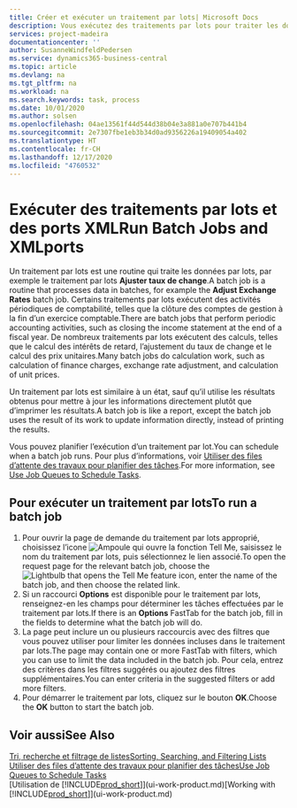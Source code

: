 ```yaml
---
title: Créer et exécuter un traitement par lots| Microsoft Docs
description: Vous exécutez des traitements par lots pour traiter les données et mettre à jour les informations, par exemple, pour élaborer des activités périodiques de comptabilité, ou effectuer des calculs.
services: project-madeira
documentationcenter: ''
author: SusanneWindfeldPedersen
ms.service: dynamics365-business-central
ms.topic: article
ms.devlang: na
ms.tgt_pltfrm: na
ms.workload: na
ms.search.keywords: task, process
ms.date: 10/01/2020
ms.author: solsen
ms.openlocfilehash: 04ae13561f44d544d38b04e3a881a0e707b441b4
ms.sourcegitcommit: 2e7307fbe1eb3b34d0ad9356226a19409054a402
ms.translationtype: HT
ms.contentlocale: fr-CH
ms.lasthandoff: 12/17/2020
ms.locfileid: "4760532"
---
```

# <a name="run-batch-jobs-and-xmlports"></a><span data-ttu-id="7ef7a-103">Exécuter des traitements par lots et des ports XML</span><span class="sxs-lookup"><span data-stu-id="7ef7a-103">Run Batch Jobs and XMLports</span></span>
<span data-ttu-id="7ef7a-104">Un traitement par lots est une routine qui traite les données par lots, par exemple le traitement par lots **Ajuster taux de change**.</span><span class="sxs-lookup"><span data-stu-id="7ef7a-104">A batch job is a routine that processes data in batches, for example the **Adjust Exchange Rates** batch job.</span></span> <span data-ttu-id="7ef7a-105">Certains traitements par lots exécutent des activités périodiques de comptabilité, telles que la clôture des comptes de gestion à la fin d’un exercice comptable.</span><span class="sxs-lookup"><span data-stu-id="7ef7a-105">There are batch jobs that perform periodic accounting activities, such as closing the income statement at the end of a fiscal year.</span></span> <span data-ttu-id="7ef7a-106">De nombreux traitements par lots exécutent des calculs, telles que le calcul des intérêts de retard, l’ajustement du taux de change et le calcul des prix unitaires.</span><span class="sxs-lookup"><span data-stu-id="7ef7a-106">Many batch jobs do calculation work, such as calculation of finance charges, exchange rate adjustment, and calculation of unit prices.</span></span>

<span data-ttu-id="7ef7a-107">Un traitement par lots est similaire à un état, sauf qu’il utilise les résultats obtenus pour mettre à jour les informations directement plutôt que d’imprimer les résultats.</span><span class="sxs-lookup"><span data-stu-id="7ef7a-107">A batch job is like a report, except the batch job uses the result of its work to update information directly, instead of printing the results.</span></span>

<span data-ttu-id="7ef7a-108">Vous pouvez planifier l’exécution d’un traitement par lot.</span><span class="sxs-lookup"><span data-stu-id="7ef7a-108">You can schedule when a batch job runs.</span></span> <span data-ttu-id="7ef7a-109">Pour plus d’informations, voir [Utiliser des files d’attente des travaux pour planifier des tâches](admin-job-queues-schedule-tasks.md).</span><span class="sxs-lookup"><span data-stu-id="7ef7a-109">For more information, see [Use Job Queues to Schedule Tasks](admin-job-queues-schedule-tasks.md).</span></span>

## <a name="to-run-a-batch-job"></a><span data-ttu-id="7ef7a-110">Pour exécuter un traitement par lots</span><span class="sxs-lookup"><span data-stu-id="7ef7a-110">To run a batch job</span></span>
1. <span data-ttu-id="7ef7a-111">Pour ouvrir la page de demande du traitement par lots approprié, choisissez l’icone ![Ampoule qui ouvre la fonction Tell Me](media/ui-search/search_small.png "Dites-moi ce que vous voulez faire"), saisissez le nom du traitement par lots, puis sélectionnez le lien associé.</span><span class="sxs-lookup"><span data-stu-id="7ef7a-111">To open the request page for the relevant batch job, choose the ![Lightbulb that opens the Tell Me feature](media/ui-search/search_small.png "Tell me what you want to do") icon, enter the name of the batch job, and then choose the related link.</span></span>
2. <span data-ttu-id="7ef7a-112">Si un raccourci **Options** est disponible pour le traitement par lots, renseignez-en les champs pour déterminer les tâches effectuées par le traitement par lots.</span><span class="sxs-lookup"><span data-stu-id="7ef7a-112">If there is an **Options** FastTab for the batch job, fill in the fields to determine what the batch job will do.</span></span>
3. <span data-ttu-id="7ef7a-113">La page peut inclure un ou plusieurs raccourcis avec des filtres que vous pouvez utiliser pour limiter les données incluses dans le traitement par lots.</span><span class="sxs-lookup"><span data-stu-id="7ef7a-113">The page may contain one or more FastTab with filters, which you can use to limit the data included in the batch job.</span></span> <span data-ttu-id="7ef7a-114">Pour cela, entrez des critères dans les filtres suggérés ou ajoutez des filtres supplémentaires.</span><span class="sxs-lookup"><span data-stu-id="7ef7a-114">You can enter criteria in the suggested filters or add more filters.</span></span>
4. <span data-ttu-id="7ef7a-115">Pour démarrer le traitement par lots, cliquez sur le bouton **OK**.</span><span class="sxs-lookup"><span data-stu-id="7ef7a-115">Choose the **OK** button to start the batch job.</span></span>

## <a name="see-also"></a><span data-ttu-id="7ef7a-116">Voir aussi</span><span class="sxs-lookup"><span data-stu-id="7ef7a-116">See Also</span></span>
[<span data-ttu-id="7ef7a-117">Tri, recherche et filtrage de listes</span><span class="sxs-lookup"><span data-stu-id="7ef7a-117">Sorting, Searching, and Filtering Lists</span></span>](ui-enter-criteria-filters.md)  
[<span data-ttu-id="7ef7a-118">Utiliser des files d’attente des travaux pour planifier des tâches</span><span class="sxs-lookup"><span data-stu-id="7ef7a-118">Use Job Queues to Schedule Tasks</span></span>](admin-job-queues-schedule-tasks.md)  
<span data-ttu-id="7ef7a-119">[Utilisation de [!INCLUDE[prod_short](includes/prod_short.md)]](ui-work-product.md)</span><span class="sxs-lookup"><span data-stu-id="7ef7a-119">[Working with [!INCLUDE[prod_short](includes/prod_short.md)]](ui-work-product.md)</span></span>
